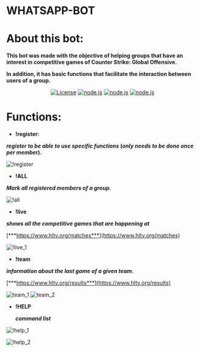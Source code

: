 
# WHATSAPP-BOT


# About this bot:

**This bot was made with the objective of helping groups that have an interest in competitive games of Counter Strike: Global Offensive.**

**In addition, it has basic functions that facilitate the interaction between users of a group.**


<p align="center">
  <a href="https://github.com/JhN-Te/whatsapp_bot/blob/main/LICENSE"><img src="https://img.shields.io/github/license/JhN-Te/whatsapp_bot" alt="License"></a>
  <a href="https://nodejs.org/en/"><img src="http://img.shields.io/static/v1?label=node&message=%3E=8.0.0&color=%3CCOLOR%3E&style=flat" alt="node.js"></a>
  <a href="https://github.com/JhN-Te/whatsapp_bot"><img src="https://img.shields.io/github/last-commit/JhN-Te/whatsapp_bot" alt="node.js"></a>
  <a href="https://github.com/JhN-Te/whatsapp_bot"><img src="https://img.shields.io/github/repo-size/JhN-Te/whatsapp_bot" alt="node.js"></a>
  
  
</p>

# Functions:

- **!register:**

***register to be able to use specific functions*
(*only needs to be done once per membe*r).**

![!register](https://user-images.githubusercontent.com/51134324/99526827-9bb4d300-297a-11eb-8218-cee3e38ccdfb.jpeg)

- **!ALL**

***Mark all registered members of a group.***

![!all](https://user-images.githubusercontent.com/51134324/99526907-b7b87480-297a-11eb-8b66-d99ad989ebe0.jpeg)


- **!live**

***shows all the competitive games that are happening at*** 

[***https://www.hltv.org/matches***](https://www.hltv.org/matches)

![!live_1](https://user-images.githubusercontent.com/51134324/99527110-06660e80-297b-11eb-82c5-7cc5cf65e017.jpeg)


- **!team <name>**

***information about the last game of a given team.***

[***https://www.hltv.org/results***](https://www.hltv.org/results)

![team_1](https://user-images.githubusercontent.com/51134324/99527186-2695cd80-297b-11eb-95d5-7ec92450a3fe.jpeg)
![team_2](https://user-images.githubusercontent.com/51134324/99527202-30b7cc00-297b-11eb-8f38-7d5c8dc9a13e.jpeg)


- **!HELP**

    ***command list***

![!help_1](https://user-images.githubusercontent.com/51134324/99527249-41684200-297b-11eb-923b-2071df4014e9.jpeg)


![!help_2](https://user-images.githubusercontent.com/51134324/99527271-4b8a4080-297b-11eb-95bd-e6a123ca0acb.jpeg)
